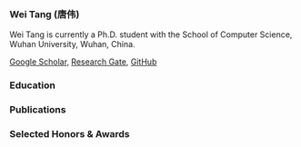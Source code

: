 ### Wei Tang (唐伟)
<link rel="icon" href="./images/weitang.jpeg">
Wei Tang is currently a Ph.D. student with the School of Computer Science, Wuhan University, Wuhan, China.

[Google Scholar](https://scholar.google.com.hk/citations?user=fyNWjaAAAAAJ&hl=zh-CN),
[Research Gate](https://www.researchgate.net/profile/Wei-Tang-92),
[GitHub](https://github.com/tthinking)

### Education

### Publications



### Selected Honors & Awards

